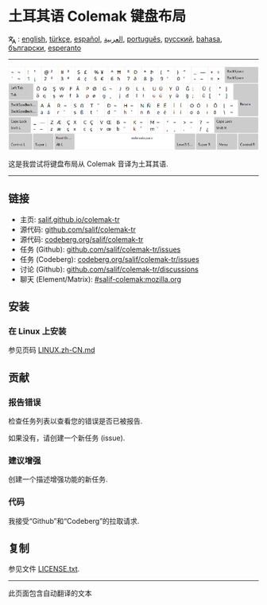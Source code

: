 # 土耳其语 Colemak 键盘布局

<span><svg xmlns="http://www.w3.org/2000/svg" width="15" height="15" fill="none"
style="vertical-align: sub;" viewBox="0 0 24 24" stroke="currentColor"
stroke-width="2" stroke-linecap="round" stroke-linejoin="round"><path
class="st0" d="M2,16c0.1,0,8-5,9-7c0.6-1.3,1-5,1-5h3H1h7V1" /><line
class="st0" x1="4" y1="8" x2="12" y2="16" /><polygon class="st0"
points="15,19 21,19 23,23 18,11 13,23 " /></svg> : [english](README.md), [türkçe](README.tr.md), [español](README.es.md), [العربية](README.ar.md), [português](README.pt.md), [русский](README.ru.md), [bahasa](README.id.md), [български](README.bg.md), [esperanto](README.eo.md)</span>

---

![预览土耳其 Colemak](./media/preview.png)

这是我尝试将键盘布局从 Colemak 音译为土耳其语.

---

## 链接

* 主页: [salif.github.io/colemak-tr](https://salif.github.io/colemak-tr/)
* 源代码: [github.com/salif/colemak-tr](https://github.com/salif/colemak-tr)
* 源代码: [codeberg.org/salif/colemak-tr](https://codeberg.org/salif/colemak-tr)
* 任务 (Github): [github.com/salif/colemak-tr/issues](https://github.com/salif/colemak-tr/issues)
* 任务 (Codeberg): [codeberg.org/salif/colemak-tr/issues](https://codeberg.org/salif/colemak-tr/issues)
* 讨论 (Github): [github.com/salif/colemak-tr/discussions](https://github.com/salif/colemak-tr/discussions)
* 聊天 (Element/Matrix): [#salif-colemak:mozilla.org](https://matrix.to/#/#salif-colemak:mozilla.org)

## 安装

### 在 Linux 上安装

参见页码 [LINUX.zh-CN.md](./LINUX.zh-CN.md)

## 贡献

### 报告错误

检查任务列表以查看您的错误是否已被报告.

如果没有，请创建一个新任务 (issue).

### 建议增强

创建一个描述增强功能的新任务.

### 代码

我接受“Github”和“Codeberg”的拉取请求.

## 复制

参见文件 [LICENSE.txt](./LICENSE.txt).

---

此页面包含自动翻译的文本
